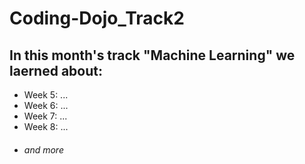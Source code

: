 # Coding-Dojo_Track2

## In this month's track **"Machine Learning"** we laerned about:

* Week 5: ...
* Week 6: ...
* Week 7: ...
* Week 8: ...
* ###### and more
